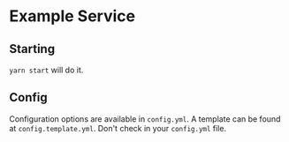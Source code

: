 # Example Service

## Starting
`yarn start` will do it.

## Config
Configuration options are available in `config.yml`. A template can be found at `config.template.yml`. Don't check in your `config.yml` file.
